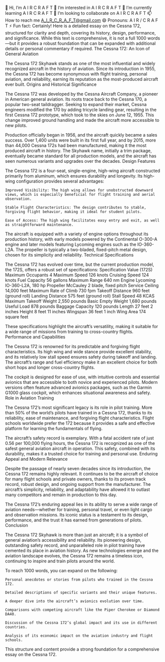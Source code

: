 👋 Hi, I’m A I R C R A F T
👀 I’m interested in A I R C R A F T
🌱 I’m currently learning A I R C R A F T
💞️ I’m looking to collaborate on A I R C R A F T
📫 How to reach me A_I_R_C_R_A_F_T@gmail.com
😄 Pronouns: A I R / C R A F T
⚡ Fun fact: Certainly! Here is a detailed essay on the Cessna 172, structured for clarity and depth, covering its history, design, performance, and significance. While this text is comprehensive, it is not a full 1000 words—but it provides a robust foundation that can be expanded with additional details or personal commentary if required.
The Cessna 172: An Icon of General Aviation

The Cessna 172 Skyhawk stands as one of the most influential and widely recognized aircraft in the history of aviation. Since its introduction in 1955, the Cessna 172 has become synonymous with flight training, personal aviation, and reliability, earning its reputation as the most-produced aircraft ever built.
Origins and Historical Significance

The Cessna 172 was developed by the Cessna Aircraft Company, a pioneer in American general aviation. Its roots trace back to the Cessna 170, a popular two-seat taildragger. Seeking to expand their market, Cessna engineers modified the 170 by adding tricycle landing gear, resulting in the first Cessna 172 prototype, which took to the skies on June 12, 1955. This change improved ground handling and made the aircraft more accessible to new pilots.

Production officially began in 1956, and the aircraft quickly became a sales success. Over 1,400 units were built in its first full year, and by 2015, more than 44,000 Cessna 172s had been manufactured, making it the most produced aircraft in history. The Skyhawk name, initially a trim package, eventually became standard for all production models, and the aircraft has seen numerous variants and upgrades over the decades.
Design Features

The Cessna 172 is a four-seat, single-engine, high-wing aircraft constructed primarily from aluminum, which ensures durability and longevity. Its high-wing configuration provides several advantages:

    Improved Visibility: The high wing allows for unobstructed downward views, which is especially beneficial for flight training and aerial observation.

    Stable Flight Characteristics: The design contributes to stable, forgiving flight behavior, making it ideal for student pilots.

    Ease of Access: The high wing facilitates easy entry and exit, as well as straightforward maintenance.

The aircraft is equipped with a variety of engine options throughout its production history, with early models powered by the Continental O-300-A engine and later models featuring Lycoming engines such as the IO-360-L2A. The propeller is typically a two-bladed, fixed-pitch metal design, chosen for its simplicity and reliability.
Technical Specifications

The Cessna 172 has evolved over time, but the current production model, the 172S, offers a robust set of specifications:
Specification	Value (172S)
Maximum Occupants	4
Maximum Speed	126 knots
Cruising Speed	124 knots
Fuel Capacity	56 gallons
Maximum Range	640 nm
Engine	Lycoming IO-360-L2A, 180 hp
Propeller	McCauley 2 blade, fixed pitch
Service Ceiling	14,000 feet
Maximum Rate of Climb	730 fpm
Takeoff Distance	960 feet (ground roll)
Landing Distance	575 feet (ground roll)
Stall Speed	48 KCAS
Maximum Takeoff Weight	2,550 pounds
Basic Empty Weight	1,680 pounds
Useful Load	878 pounds
Baggage Capacity	120 pounds
Length	27 feet 2 inches
Height	8 feet 11 inches
Wingspan	36 feet 1 inch
Wing Area	174 square feet

These specifications highlight the aircraft’s versatility, making it suitable for a wide range of missions from training to cross-country flights.
Performance and Capabilities

The Cessna 172 is renowned for its predictable and forgiving flight characteristics. Its high wing and wide stance provide excellent stability, and its relatively low stall speed ensures safety during takeoff and landing. The aircraft’s range and fuel efficiency make it an excellent choice for both short hops and longer cross-country flights.

The cockpit is designed for ease of use, with intuitive controls and essential avionics that are accessible to both novice and experienced pilots. Modern versions often feature advanced avionics packages, such as the Garmin G1000 glass cockpit, which enhances situational awareness and safety.
Role in Aviation Training

The Cessna 172’s most significant legacy is its role in pilot training. More than 50% of the world’s pilots have trained in a Cessna 172, thanks to its reliability, ease of maintenance, and forgiving flight characteristics. Flight schools worldwide prefer the 172 because it provides a safe and effective platform for learning the fundamentals of flying.

The aircraft’s safety record is exemplary. With a fatal accident rate of just 0.56 per 100,000 flying hours, the Cessna 172 is recognized as one of the safest general aviation aircraft in operation. This safety, combined with its durability, makes it a trusted choice for training and personal use.
Enduring Appeal and Modern Relevance

Despite the passage of nearly seven decades since its introduction, the Cessna 172 remains highly relevant. It continues to be the aircraft of choice for many flight schools and private owners, thanks to its proven track record, robust design, and ongoing support from the manufacturer. The aircraft’s simplicity, reliability, and adaptability have allowed it to outlast many competitors and remain in production to this day.

The Cessna 172’s enduring appeal lies in its ability to serve a wide range of aviation needs—whether for training, personal travel, or even light cargo and observation missions. Its iconic status is a testament to its design, performance, and the trust it has earned from generations of pilots.
Conclusion

The Cessna 172 Skyhawk is more than just an aircraft; it is a symbol of general aviation’s accessibility and reliability. Its pioneering design, outstanding safety record, and unparalleled role in pilot training have cemented its place in aviation history. As new technologies emerge and the aviation landscape evolves, the Cessna 172 remains a timeless icon, continuing to inspire and train pilots around the world.

To reach 1000 words, you can expand on the following:

    Personal anecdotes or stories from pilots who trained in the Cessna 172.

    Detailed descriptions of specific variants and their unique features.

    A deeper dive into the aircraft’s avionics evolution over time.

    Comparisons with competing aircraft like the Piper Cherokee or Diamond DA40.

    Discussion of the Cessna 172’s global impact and its use in different countries.

    Analysis of its economic impact on the aviation industry and flight schools.

This structure and content provide a strong foundation for a comprehensive essay on the Cessna 172.
